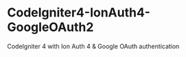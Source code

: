 # CodeIgniter4-IonAuth4-GoogleOAuth2
CodeIgniter 4 with Ion Auth 4 &amp; Google OAuth authentication
